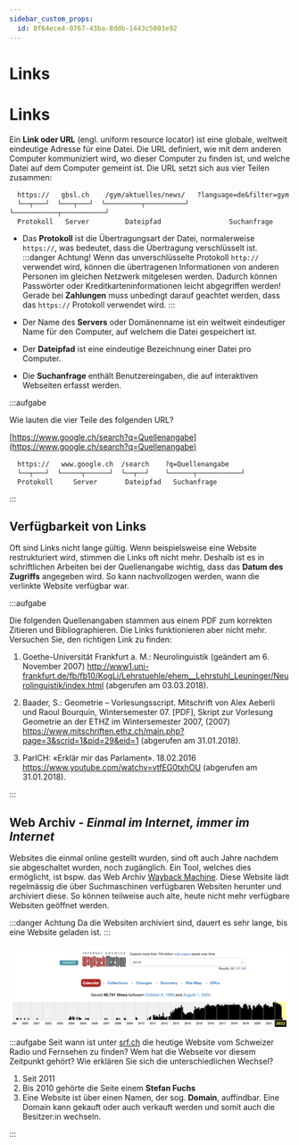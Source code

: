 ```yaml
---
sidebar_custom_props:
  id: 0f64ece4-0767-43ba-8ddb-1443c5003e92
---
```


# Links

# Links

Ein **Link oder URL** (engl. uniform resource locator) ist eine globale, weltweit eindeutige  Adresse für eine Datei. Die URL definiert, wie mit dem anderen Computer kommuniziert wird, wo dieser Computer zu finden ist, und welche Datei auf dem Computer gemeint ist. Die URL setzt sich aus vier Teilen zusammen:

```
  https://   gbsl.ch    /gym/aktuelles/news/   ?language=de&filter=gym
  └──┬───┘  └───┬───┘  └─────────┬──────────┘ └───────────┬───────────┘
  Protokoll   Server         Dateipfad                 Suchanfrage
```

- Das **Protokoll** ist die Übertragungsart der Datei, normalerweise `https://`, was bedeutet, dass die Übertragung verschlüsselt ist.
  :::danger Achtung!
  Wenn das unverschlüsselte Protokoll `http://` verwendet wird, können die übertragenen Informationen von anderen Personen im gleichen Netzwerk mitgelesen werden. Dadurch können Passwörter oder Kreditkarteninformationen leicht abgegriffen werden!
  Gerade bei **Zahlungen** muss unbedingt darauf geachtet werden, dass das `https://` Protokoll verwendet wird.
  :::

- Der Name des **Servers** oder Domänenname ist ein weltweit eindeutiger Name für den Computer, auf welchem die Datei gespeichert ist.
- Der **Dateipfad** ist eine eindeutige Bezeichnung einer Datei pro Computer.
- Die **Suchanfrage** enthält Benutzereingaben, die auf interaktiven Webseiten erfasst werden.

:::aufgabe

Wie lauten die vier Teile des folgenden URL?

[https://www.google.ch/search?q=Quellenangabe](https://www.google.ch/search?q=Quellenangabe)

<Answer type="text" webKey="0e7760c9-9b78-44be-a023-5c946f1c5d58" />

<Solution webKey="d8afbed1-98b1-43a7-bba8-a692a336d22c">

```
  https://   www.google.ch  /search    ?q=Quellenangabe
  └──┬───┘  └─────┬──────┘  └──┬──┘    └──────┬───────────┘
  Protokoll     Server       Dateipfad   Suchanfrage
```
</Solution>

:::

## Verfügbarkeit von Links

Oft sind Links nicht lange gültig. Wenn beispielsweise eine Website restrukturiert wird, stimmen die Links oft nicht mehr. Deshalb ist es in schriftlichen Arbeiten bei der Quellenangabe wichtig, dass das **Datum des Zugriffs** angegeben wird. So kann nachvollzogen werden, wann die verlinkte Website verfügbar war.

:::aufgabe

Die folgenden Quellenangaben stammen aus einem PDF zum korrekten Zitieren und Bibliographieren. Die Links funktionieren aber nicht mehr. Versuchen Sie, den richtigen Link zu finden:

1. Goethe-Universität Frankfurt a. M.: Neurolinguistik (geändert am 6. November 2007) http://www1.uni-frankfurt.de/fb/fb10/KogLi/Lehrstuehle/ehem__Lehrstuhl_Leuninger/Neurolinguistik/index.html (abgerufen am 03.03.2018).
  
  <Answer type="text" webKey="f9419997-fdd1-4a4c-ae37-40f07d353c21" />

2. Baader, S.: Geometrie – Vorlesungsscript. Mitschrift von Alex Aeberli und Raoul Bourquin, Wintersemester 07. [PDF], Skript zur Vorlesung Geometrie an der ETHZ im Wintersemester 2007, (2007) https://www.mitschriften.ethz.ch/main.php?page=3&scrid=1&pid=29&eid=1 (abgerufen am 31.01.2018).
   
   <Answer type="text" webKey="9e968285-7d48-4b67-975c-3adb5b3b8b1c" />

3. ParlCH: «Erklär mir das Parlament». 18.02.2016 https://www.youtube.com/watchv=vtfEG0txhOU (abgerufen am 31.01.2018).
   
   <Answer type="text" webKey="7f3adbb2-4591-4673-a9ae-5e1b0a809ee9" />

:::

## Web Archiv - *Einmal im Internet, immer im Internet*

Websites die einmal online gestellt wurden, sind oft auch Jahre nachdem sie abgeschaltet wurden, noch zugänglich. Ein Tool, welches dies ermöglicht, ist bspw. das Web Archiv [Wayback Machine](https://web.archive.org/). Diese Website lädt regelmässig die über Suchmaschinen verfügbaren Websiten herunter und archiviert diese. So können teilweise auch alte, heute nicht mehr verfügbare Websiten geöffnet werden.

:::danger Achtung
Da die Websiten archiviert sind, dauert es sehr lange, bis eine Website geladen ist.
:::

![Die Versionen der Seite [srf.ch](https://srf.ch)](images/wayback-srf.png)

:::aufgabe
Seit wann ist unter [srf.ch](https://srf.ch) die heutige Website vom Schweizer Radio und Fernsehen zu finden? Wem hat die Webseite vor diesem Zeitpunkt gehört? Wie erklären Sie sich die unterschiedlichen Wechsel?

<Answer type="text" webKey="61faebd8-f614-4823-8af2-d5e34f3b5a3e" />
<Solution webKey="a4ab9909-2b1b-4b11-8aba-0990594d17c0">

1. Seit 2011
2. Bis 2010 gehörte die Seite einem **Stefan Fuchs**
3. Eine Website ist über einen Namen, der sog. **Domain**, auffindbar. Eine Domain kann gekauft oder auch verkauft werden und somit auch die Besitzer:in wechseln.

</Solution>
:::
